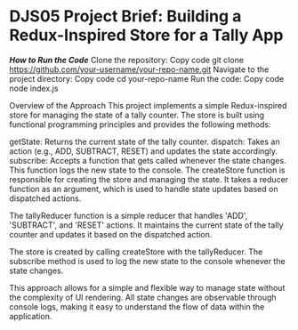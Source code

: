 # DJS05 Project Brief: Building a Redux-Inspired Store for a Tally App

***How to Run the Code***
Clone the repository:
Copy code
git clone https://github.com/your-username/your-repo-name.git
Navigate to the project directory:
Copy code
cd your-repo-name
Run the code:
Copy code
node index.js

Overview of the Approach
This project implements a simple Redux-inspired store for managing the state of a tally counter. The store is built using functional programming principles and provides the following methods:

getState: Returns the current state of the tally counter.
dispatch: Takes an action (e.g., ADD, SUBTRACT, RESET) and updates the state accordingly.
subscribe: Accepts a function that gets called whenever the state changes. This function logs the new state to the console.
The createStore function is responsible for creating the store and managing the state. It takes a reducer function as an argument, which is used to handle state updates based on dispatched actions.

The tallyReducer function is a simple reducer that handles 'ADD', 'SUBTRACT', and 'RESET' actions. It maintains the current state of the tally counter and updates it based on the dispatched action.

The store is created by calling createStore with the tallyReducer. The subscribe method is used to log the new state to the console whenever the state changes.

This approach allows for a simple and flexible way to manage state without the complexity of UI rendering. All state changes are observable through console logs, making it easy to understand the flow of data within the application.
 
